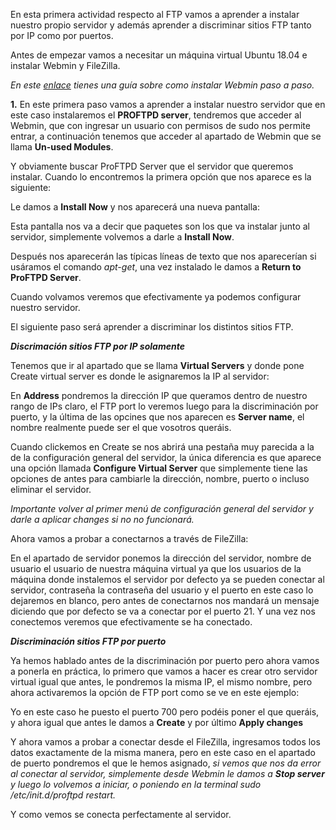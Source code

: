 En esta primera actividad respecto al FTP vamos a aprender a instalar nuestro propio servidor y además aprender a discriminar sitios FTP tanto por IP como por puertos.

Antes de empezar vamos a necesitar un máquina virtual Ubuntu 18.04 e instalar Webmin y FileZilla.

*En este [enlace](https://clouding.io/kb/como-instalar-webmin-en-ubuntu-18-04/) tienes una guía sobre como instalar Webmin paso a paso.*

**1.** En este primera paso vamos a aprender a instalar nuestro servidor que en este caso instalaremos el **PROFTPD server**, tendremos que acceder al Webmin, que con ingresar un usuario con permisos de sudo nos permite entrar, a continuación tenemos que acceder al apartado de Webmin que se llama **Un-used Modules**.

Y obviamente buscar ProFTPD Server que el servidor que queremos instalar. Cuando lo encontremos la primera opción que nos aparece es la siguiente:

Le damos a **Install Now** y nos aparecerá una nueva pantalla:

Esta pantalla nos va a decir que paquetes son los que va instalar junto al servidor, simplemente volvemos a darle a **Install Now**.

Después nos aparecerán las típicas líneas de texto que nos aparecerían si usáramos el comando *apt-get*, una vez instalado le damos a **Return to ProFTPD Server**.

Cuando volvamos veremos que efectivamente ya podemos configurar nuestro servidor. 

El siguiente paso será aprender a discriminar los distintos sitios FTP.

***Discrimación sitios FTP por IP solamente***

Tenemos que ir al apartado que se llama **Virtual Servers** y donde pone Create virtual server es donde le asignaremos la IP al servidor:

En **Address** pondremos la dirección IP que queramos dentro de nuestro rango de IPs claro, el FTP port lo veremos luego para la discriminación por puerto, y la última de las opcines que nos aparecen es **Server name**, el nombre realmente puede ser el que vosotros queráis.

Cuando clickemos en Create se nos abrirá una pestaña muy parecida a la de la configuración general del servidor, la única diferencia es que aparece una opción llamada **Configure Virtual Server** que simplemente tiene las opciones de antes para cambiarle la dirección, nombre, puerto o incluso eliminar el servidor.

*Importante volver al primer menú de configuración general del servidor y darle a aplicar changes si no no funcionará.*

Ahora vamos a probar a conectarnos a través de FileZilla:

En el apartado de servidor ponemos la dirección del servidor, nombre de usuario el usuario de nuestra máquina virtual ya que los usuarios de la máquina donde instalemos el servidor por defecto ya se pueden conectar al servidor, contraseña la contraseña del usuario y el puerto en este caso lo dejaremos en blanco, pero antes de conectarnos nos mandará un mensaje diciendo que por defecto se va a conectar por el puerto 21.
Y una vez nos conectemos veremos que efectivamente se ha conectado.


***Discriminación sitios FTP por puerto***

Ya hemos hablado antes de la discriminación por puerto pero ahora vamos a ponerla en práctica, lo primero que vamos a hacer es crear otro servidor virtual igual que antes, le pondremos la misma IP, el mismo nombre, pero ahora activaremos la opción de FTP port como se ve en este ejemplo:

Yo en este caso he puesto el puerto 700 pero podéis poner el que queráis, y ahora igual que antes le damos a **Create** y por último **Apply changes**

Y ahora vamos a probar a conectar desde el FileZilla, ingresamos todos los datos exactamente de la misma manera, pero en este caso en el apartado de puerto pondremos el que le hemos asignado, *si vemos que nos da error al conectar al servidor, simplemente desde Webmin le damos a **Stop server** y luego lo volvemos a iniciar, o poniendo en la terminal sudo /etc/init.d/proftpd restart.*


Y como vemos se conecta perfectamente al servidor.







